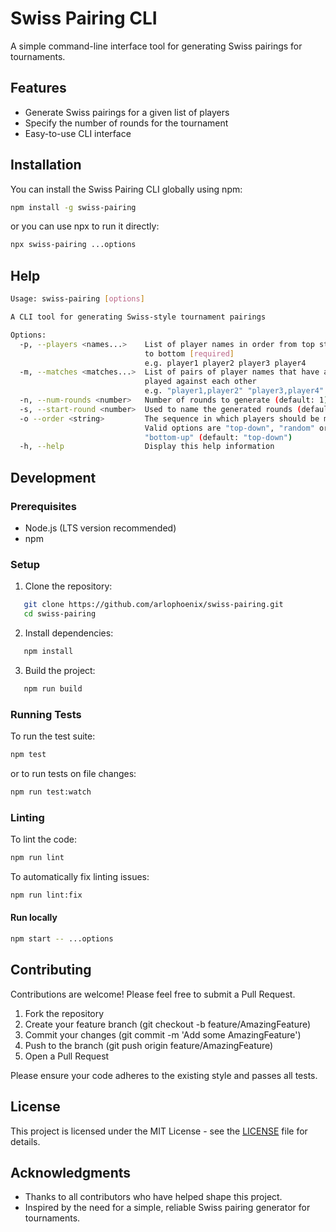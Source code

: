 # Swiss Pairing CLI

A simple command-line interface tool for generating Swiss pairings for tournaments.

## Features

- Generate Swiss pairings for a given list of players
- Specify the number of rounds for the tournament
- Easy-to-use CLI interface

## Installation

You can install the Swiss Pairing CLI globally using npm:

```bash
npm install -g swiss-pairing
```

or you can use npx to run it directly:

```bash
npx swiss-pairing ...options
```

## Help

<!-- CLI_USAGE_START -->

```bash
Usage: swiss-pairing [options]

A CLI tool for generating Swiss-style tournament pairings

Options:
  -p, --players <names...>    List of player names in order from top standing
                              to bottom [required]
                              e.g. player1 player2 player3 player4
  -m, --matches <matches...>  List of pairs of player names that have already
                              played against each other
                              e.g. "player1,player2" "player3,player4"
  -n, --num-rounds <number>   Number of rounds to generate (default: 1)
  -s, --start-round <number>  Used to name the generated rounds (default: 1)
  -o --order <string>         The sequence in which players should be matched.
                              Valid options are "top-down", "random" or
                              "bottom-up" (default: "top-down")
  -h, --help                  Display this help information
```

<!-- CLI_USAGE_END -->

## Development

### Prerequisites

- Node.js (LTS version recommended)
- npm

### Setup

1. Clone the repository:

```bash
   git clone https://github.com/arlophoenix/swiss-pairing.git
   cd swiss-pairing
```

2. Install dependencies:

```bash
   npm install
```

3. Build the project:

```bash
   npm run build
```

### Running Tests

To run the test suite:

```bash
npm test
```

or to run tests on file changes:

```bash
npm run test:watch
```

### Linting

To lint the code:

```bash
npm run lint
```

To automatically fix linting issues:

```bash
npm run lint:fix
```

#### Run locally

```bash
npm start -- ...options
```

## Contributing

Contributions are welcome! Please feel free to submit a Pull Request.

1. Fork the repository
2. Create your feature branch (git checkout -b feature/AmazingFeature)
3. Commit your changes (git commit -m 'Add some AmazingFeature')
4. Push to the branch (git push origin feature/AmazingFeature)
5. Open a Pull Request

Please ensure your code adheres to the existing style and passes all tests.

## License

This project is licensed under the MIT License - see the [LICENSE](LICENSE.md) file for details.

## Acknowledgments

- Thanks to all contributors who have helped shape this project.
- Inspired by the need for a simple, reliable Swiss pairing generator for tournaments.
